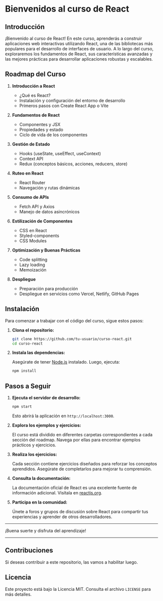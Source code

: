 # Bienvenidos al curso de React

## Introducción

¡Bienvenido al curso de React! En este curso, aprenderás a construir aplicaciones web interactivas utilizando React, una de las bibliotecas más populares para el desarrollo de interfaces de usuario. A lo largo del curso, exploraremos los fundamentos de React, sus características avanzadas y las mejores prácticas para desarrollar aplicaciones robustas y escalables.

## Roadmap del Curso

1. **Introducción a React**
    - ¿Qué es React?
    - Instalación y configuración del entorno de desarrollo
    - Primeros pasos con Create React App o Vite

2. **Fundamentos de React**
    - Componentes y JSX
    - Propiedades y estado
    - Ciclo de vida de los componentes

3. **Gestión de Estado**
    - Hooks (useState, useEffect, useContext)
    - Context API
    - Redux (conceptos básicos, acciones, reducers, store)

4. **Ruteo en React**
    - React Router
    - Navegación y rutas dinámicas

5. **Consumo de APIs**
    - Fetch API y Axios
    - Manejo de datos asincrónicos

6. **Estilización de Componentes**
    - CSS en React
    - Styled-components
    - CSS Modules

7. **Optimización y Buenas Prácticas**
    - Code splitting
    - Lazy loading
    - Memoización

8. **Despliegue**
    - Preparación para producción
    - Despliegue en servicios como Vercel, Netlify, GitHub Pages

## Instalación

Para comenzar a trabajar con el código del curso, sigue estos pasos:

1. **Clona el repositorio:**

    ```bash
    git clone https://github.com/tu-usuario/curso-react.git
    cd curso-react
    ```

2. **Instala las dependencias:**

    Asegúrate de tener [Node.js](https://nodejs.org/) instalado. Luego, ejecuta:

    ```bash
    npm install
    ```

## Pasos a Seguir

1. **Ejecuta el servidor de desarrollo:**

    ```bash
    npm start
    ```

    Esto abrirá la aplicación en `http://localhost:3000`.

2. **Explora los ejemplos y ejercicios:**

    El curso está dividido en diferentes carpetas correspondientes a cada sección del roadmap. Navega por ellas para encontrar ejemplos prácticos y ejercicios.

3. **Realiza los ejercicios:**

    Cada sección contiene ejercicios diseñados para reforzar los conceptos aprendidos. Asegúrate de completarlos para mejorar tu comprensión.

4. **Consulta la documentación:**

    La documentación oficial de React es una excelente fuente de información adicional. Visítala en [reactjs.org](https://reactjs.org/).

5. **Participa en la comunidad:**

    Únete a foros y grupos de discusión sobre React para compartir tus experiencias y aprender de otros desarrolladores.

---

¡Buena suerte y disfruta del aprendizaje!

---

## Contribuciones

Si deseas contribuir a este repositorio, las vamos a habilitar luego.

## Licencia

Este proyecto está bajo la Licencia MIT. Consulta el archivo `LICENSE` para más detalles.
